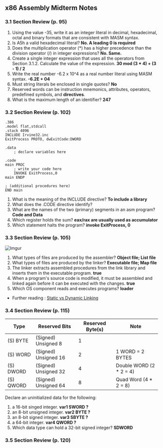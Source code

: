 ## x86 Assembly Midterm Notes
### 3.1 Section Review (p. 95)
1. Using the value -35, write it as an integer literal in decimal, hexadecimal, octal and binary formats that are consistent with MASM syntax.
2.  Is A5h a valid hexadecimal literal? **No. A leading 0 is required**
3. Does the multiplication operator (*) has a higher precedence than the division operator (/) in integer expressions? **No. Same.**
4. Create a single integer expression that uses all the operators from Section 3.1.2. Calculate the value of the expression. **30 mod (3 * 4) + (3 - 1) / 2**
5. Write the real number -6.2 x 10^4 as a real number literal using MASM syntax. **-6.2E + 04**
6. Must string literals be enclosed in single quotes? **No**
7. Reserved words can be instruction mnemonics, attributes, operators, predefined symbols, and **directives**.
8. What is the maximum length of an identifier? **247**

### 3.2 Section Review (p. 102)
```
.386
.model flat,stdcall
.stack 4096
INCLUDE Irvine32.inc
ExitProcess PROTO, dwExitCode:DWORD

.data
    ; declare variables here

.code
main PROC
    ; write your code here
    INVOKE ExitProcess,0
main ENDP

; (additional procedures here)
END main
```
1. What is the meaning of the INCLUDE directive? **To include a library**
2. What does the .CODE directive identify?
3. What are the names of the two (primary) segments in an asm program? **Code and Data**
4. Which register holds the sum? **eax/rax are usually used as accumulator**
5. Which statement halts the program? **invoke ExitProcess, 0**

### 3.3 Section Review (p. 105)
![Imgur](https://i.imgur.com/3bi2QbY.png)
1. What types of files are produced by the assembler? **Object file; List file**
2. What types of files are produced by the linker? **Executable file; Map file**
3. The linker extracts assembled procedures from the link library and inserts them in the executable program. **true**
4. When a program's source code is modified, it must be assembled and linked again before it can be executed with the changes. **true**
5. Which OS component reads and executes programs? **loader**

* Further reading : [Static vs Dynamic Linking](http://www.cs-fundamentals.com/tech-interview/c/difference-between-static-and-dynamic-linking.php)

### 3.4 Section Review (p. 115)
| Type | Reserved Bits | Reserved Byte(s) | Note |
| --- | --- | --- | --- |
| (S) BYTE | (Signed) Unsigned 8 | 1 | |
| (S) WORD | (Signed) Unsigned 16 | 2 | 1 WORD = 2 BYTES|
| (S) DWORD | (Signed) Unsigned 32 | 4 | Double WORD (2 * 2 = 4) |
| (S) QWORD | (Signed) Unsigned 64 | 8 | Quad Word (4 * 2 = 8) |

Declare an uninitialized data for the following:
1. a 16-bit singed integer. **var1 SWORD ?**
2. an 8-bit unsigned integer. **var2  BYTE ?**
3. an 8-bit signed integer. **var3  SBYTE ?**
4. a 64-bit integer. **var4 QWORD ?**
5. Which data type can hold a 32-bit signed integer? **SDWORD**

### 3.5 Section Review (p. 120)


